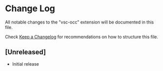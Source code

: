 # Change Log
All notable changes to the "vsc-occ" extension will be documented in this file.

Check [Keep a Changelog](http://keepachangelog.com/) for recommendations on how to structure this file.

## [Unreleased]
- Initial release